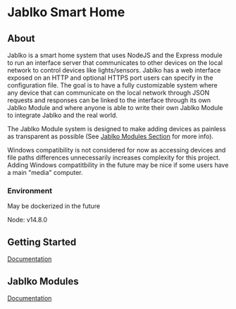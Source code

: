 # Jablko Smart Home

## About

Jablko is a smart home system that uses NodeJS and the Express module to run an interface server that communicates to other devices on the local network to control devices like lights/sensors. Jablko has a web interface exposed on an HTTP and optional HTTPS port users can specify in the configuration file. The goal is to have a fully customizable system where any device that can communicate on the local network through JSON requests and responses can be linked to the interface through its own Jablko Module and where anyone is able to write their own Jablko Module to integrate Jablko and the real world.

The Jablko Module system is designed to make adding devices as painless as transparent as possible (See [Jablko Modules Section](#Jablko-Modules) for more info).

Windows compatibility is not considered for now as accessing devices and file paths differences unnecessarily increases complexity for this project. Adding Windows compatitbility in the future may be nice if some users have a main "media" computer. 

### Environment
May be dockerized in the future

Node: v14.8.0

## Getting Started
[Documentation](docs/getting_started.md)

## Jablko Modules

[Documentation](docs/jablko_modules.md)
